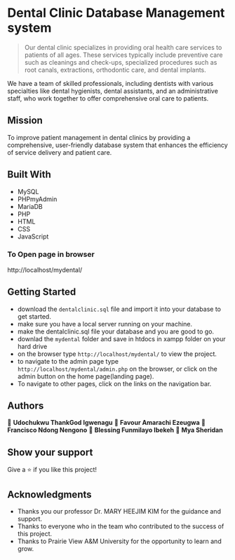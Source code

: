 # Dental Clinic Database Management system

> Our dental clinic specializes in providing oral health care services to patients of all ages. These services typically include preventive care such as cleanings and check-ups, specialized procedures such as root canals, extractions, orthodontic care, and dental implants.

We have a team of skilled professionals, including dentists with various specialties like dental hygienists, dental assistants, and an administrative staff, who work together to offer comprehensive oral care to patients.

## Mission

To improve patient management in dental clinics by providing a comprehensive, user-friendly database system that enhances the efficiency of service delivery and patient care.

## Built With

- MySQL
- PHPmyAdmin
- MariaDB
- PHP
- HTML
- CSS
- JavaScript

### To Open page in browser

http://localhost/mydental/

## Getting Started

- download the `dentalclinic.sql` file and import it into your database to get started.
- make sure you have a local server running on your machine.
- make the dentalclinic.sql file your database and you are good to go.
- downlad the `mydental` folder and save in htdocs in xampp folder on your hard drive 
- on the browser type `http://localhost/mydental/` to view the project.
- to navigate to the admin page type `http://localhost/mydental/admin.php` on the browser, or click on the admin button on the home page(landing page).
- To navigate to other pages, click on the links on the navigation bar.

## Authors

👤 **Udochukwu ThankGod Igwenagu**
👤 **Favour Amarachi Ezeugwa**
👤 **Francisco Ndong Nengono**
👤 **Blessing Funmilayo Ibekeh**
👤 **Mya Sheridan**

## Show your support

Give a ⭐️ if you like this project!

## Acknowledgments

- Thanks you our professor Dr. MARY HEEJIM KIM for the guidance and support.
- Thanks to everyone who in the team who contributed to the success of this project.
- Thanks to Prairie View A&M University for the opportunity to learn and grow.
